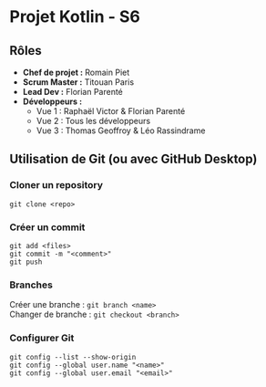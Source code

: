# Projet Kotlin - S6
## Rôles
- **Chef de projet :** Romain Piet
- **Scrum Master :** Titouan Paris
- **Lead Dev :** Florian Parenté
- **Développeurs :**
    - Vue 1 : Raphaël Victor & Florian Parenté
    - Vue 2 : Tous les développeurs
    - Vue 3 : Thomas Geoffroy & Léo Rassindrame

## Utilisation de Git (ou avec GitHub Desktop)

### Cloner un repository
`git clone <repo>`

### Créer un commit
`git add <files>`\
`git commit -m "<comment>"`\
`git push`

### Branches
Créer une branche : `git branch <name>`\
Changer de branche : `git checkout <branch>`

### Configurer Git
```
git config --list --show-origin
git config --global user.name "<name>"
git config --global user.email "<email>"
```